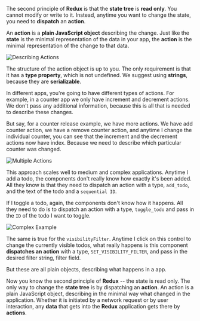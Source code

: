 The second principle of **Redux** is that the **state tree** is **read only**. You cannot modify or write to it. Instead, anytime you want to change the state, you need to **dispatch** an **action**.

An **action** is a **plain JavaScript object** describing the change. Just like the **state** is the minimal representation of the data in your app, the **action** is the minimal representation of the change to that data.

![Describing Actions](https://d2eip9sf3oo6c2.cloudfront.net/asciicasts/getting-started-with-redux/DescribingActions.png)

The structure of the action object is up to you. The only requirement is that it has a **type property**, which is not undefined. We suggest using **strings**, because they are **serializable**.

In different apps, you're going to have different types of actions. For example, in a counter app we only have increment and decrement actions. We don't pass any additional information, because this is all that is needed to describe these changes.

But say, for a counter release example, we have more actions. We have add counter action, we have a remove counter action, and anytime I change the individual counter, you can see that the increment and the decrement actions now have index. Because we need to describe which particular counter was changed.

![Multiple Actions](https://d2eip9sf3oo6c2.cloudfront.net/asciicasts/getting-started-with-redux/MultipleActions.png)

This approach scales well to medium and complex applications. Anytime I add a todo, the components don't really know how exactly it's been added. All they know is that they need to dispatch an action with a type, `add_todo`, and the text of the todo and a `sequential ID`.

If I toggle a todo, again, the components don't know how it happens. All they need to do is to dispatch an action with a type, `toggle_todo` and pass in the `ID` of the todo I want to toggle.

![Complex Example](https://d2eip9sf3oo6c2.cloudfront.net/asciicasts/getting-started-with-redux/ComplexExample.png)

The same is true for the `visibilityFilter`. Anytime I click on this control to change the currently visible todos, what really happens is this component **dispatches an action** with a type, `SET_VISIBILITY_FILTER`, and pass in the desired filter string, filter field.

But these are all plain objects, describing what happens in a app.

Now you know the second principle of **Redux** -- the state is read only. The only way to change the **state tree** is by dispatching an **action**. An action is a plain JavaScript object, describing in the minimal way what changed in the application. Whether it is initiated by a network request or by user interaction, any **data** that gets into the **Redux** application gets there by **actions**.
